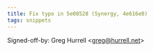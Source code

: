 ```yaml
---
title: Fix typo in 5e08528 (Synergy, 4e616e0)
tags: snippets
---
```


Signed-off-by: Greg Hurrell &lt;greg@hurrell.net&gt;
